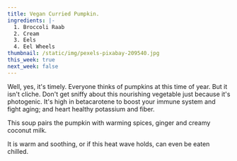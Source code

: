 ```yaml
---
title: Vegan Curried Pumpkin.
ingredients: |-
  1. Broccoli Raab
  2. Cream
  3. Eels
  4. Eel Wheels
thumbnail: /static/img/pexels-pixabay-209540.jpg
this_week: true
next_week: false
---
```

Well, yes, it's timely. Everyone thinks of pumpkins at this time of year. But it isn't cliche. Don't get sniffy about this nourishing vegetable just because it's photogenic. It's high in betacarotene to boost your immune system and fight aging; and heart healthy potassium and fiber. 

This soup pairs the pumpkin with warming spices, ginger and creamy coconut milk. 

It is warm and soothing, or if this heat wave holds, can even be eaten chilled.